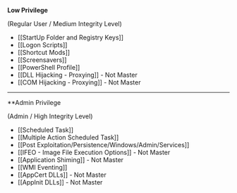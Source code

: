 **Low Privilege**

(Regular User / Medium Integrity Level)

- [[StartUp Folder and Registry Keys]] 
- [[Logon Scripts]]
- [[Shortcut Mods]]
- [[Screensavers]]
- [[PowerShell Profile]]
- [[DLL Hijacking - Proxying]] - Not Master
- [[COM Hijacking - Proxying]] - Not Master
---
**Admin Privilege

(Admin / High Integrity Level)

- [[Scheduled Task]]
- [[Multiple Action Scheduled Task]]
- [[Post Exploitation/Persistence/Windows/Admin/Services]]
- [[IFEO - Image File Execution Options]] - Not Master
- [[Application Shiming]] - Not Master
- [[WMI Eventing]]
- [[AppCert DLLs]] - Not Master
- [[AppInit DLLs]] - Not Master

